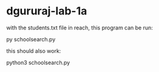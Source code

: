 # dgururaj-lab-1a

with the students.txt file in reach, this program can be run:

py schoolsearch.py

this should also work:

python3 schoolsearch.py
